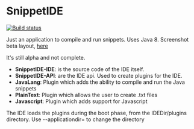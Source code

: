 # SnippetIDE

[![Build status](https://ci.appveyor.com/api/projects/status/9ptq41x6567m9hjj?svg=true)](https://ci.appveyor.com/project/rrev/snippetide)

Just an application to compile and run snippets. Uses Java 8. Screenshot beta layout, [here](http://i.imgur.com/pka5IYI.png)

It's still alpha and not complete.

- **SnippetIDE-IDE**: is the source code of the IDE itself. 
- **SnippetIDE-API**: are the IDE api. Used to create plugins for the IDE.
- **JavaLang**: Plugin which adds the ability to compile and run the Java snippets
- **PlainText**: Plugin which allows the user to create .txt files
- **Javascript**: Plugin which adds support for Javascript

The IDE loads the plugins during the boot phase, from the IDEDir/plugins directory. Use --applicationdir= to change the directory
